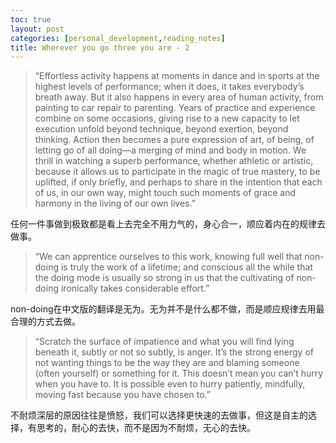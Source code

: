 ```yaml
---
toc: true
layout: post
categories: [personal_development,reading_notes]
title: Wherever you go three you are - 2
---
```

> “Effortless activity happens at moments in dance and in sports at the highest levels of performance; when it does, it takes everybody’s breath away. But it also happens in every area of human activity, from painting to car repair to parenting. Years of practice and experience combine on some occasions, giving rise to a new capacity to let execution unfold beyond technique, beyond exertion, beyond thinking. Action then becomes a pure expression of art, of being, of letting go of all doing—a merging of mind and body in motion. We thrill in watching a superb performance, whether athletic or artistic, because it allows us to participate in the magic of true mastery, to be uplifted, if only briefly, and perhaps to share in the intention that each of us, in our own way, might touch such moments of grace and harmony in the living of our own lives.”

任何一件事做到极致都是看上去完全不用力气的，身心合一，顺应着内在的规律去做事。

> “We can apprentice ourselves to this work, knowing full well that non-doing is truly the work of a lifetime; and conscious all the while that the doing mode is usually so strong in us that the cultivating of non-doing ironically takes considerable effort.”

non-doing在中文版的翻译是无为。无为并不是什么都不做，而是顺应规律去用最合理的方式去做。

> “Scratch the surface of impatience and what you will find lying beneath it, subtly or not so subtly, is anger. It’s the strong energy of not wanting things to be the way they are and blaming someone (often yourself) or something for it. This doesn’t mean you can’t hurry when you have to. It is possible even to hurry patiently, mindfully, moving fast because you have chosen to.”

不耐烦深层的原因往往是愤怒，我们可以选择更快速的去做事，但这是自主的选择，有思考的，耐心的去快，而不是因为不耐烦，无心的去快。
